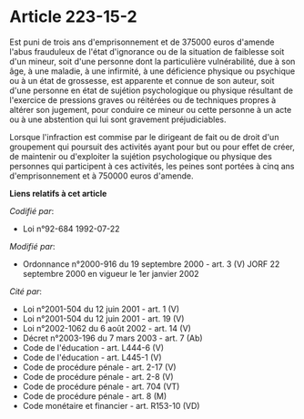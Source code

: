 # Article 223-15-2

Est puni de trois ans d'emprisonnement et de 375000 euros d'amende l'abus frauduleux de l'état d'ignorance ou de la situation
de faiblesse soit d'un mineur, soit d'une personne dont la particulière vulnérabilité, due à son âge, à une maladie, à une
infirmité, à une déficience physique ou psychique ou à un état de grossesse, est apparente et connue de son auteur, soit
d'une personne en état de sujétion psychologique ou physique résultant de l'exercice de pressions graves ou réitérées ou de
techniques propres à altérer son jugement, pour conduire ce mineur ou cette personne à un acte ou à une abstention qui lui
sont gravement préjudiciables.

Lorsque l'infraction est commise par le dirigeant de fait ou de droit d'un groupement qui poursuit des activités ayant pour
but ou pour effet de créer, de maintenir ou d'exploiter la sujétion psychologique ou physique des personnes qui participent à
ces activités, les peines sont portées à cinq ans d'emprisonnement et à 750000 euros d'amende.

**Liens relatifs à cet article**

_Codifié par_:

  - Loi n°92-684 1992-07-22

_Modifié par_:

  - Ordonnance n°2000-916 du 19 septembre 2000 - art. 3 (V) JORF 22 septembre 2000 en vigueur le 1er janvier 2002

_Cité par_:

  - Loi n°2001-504 du 12 juin 2001 - art. 1 (V)
  - Loi n°2001-504 du 12 juin 2001 - art. 19 (V)
  - Loi n°2002-1062 du 6 août 2002 - art. 14 (V)
  - Décret n°2003-196 du 7 mars 2003 - art. 7 (Ab)
  - Code de l'éducation - art. L444-6 (V)
  - Code de l'éducation - art. L445-1 (V)
  - Code de procédure pénale - art. 2-17 (V)
  - Code de procédure pénale - art. 2-8 (V)
  - Code de procédure pénale - art. 704 (VT)
  - Code de procédure pénale - art. 8 (M)
  - Code monétaire et financier - art. R153-10 (VD)
